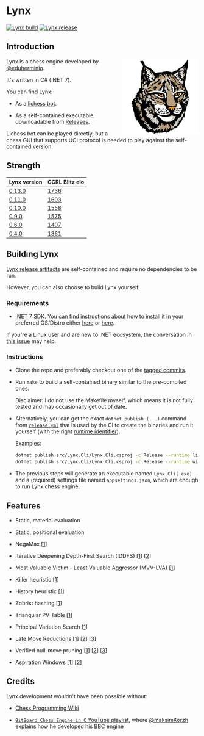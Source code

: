 # Lynx

[![Lynx build][buildlogo]][buildlink]
[![Lynx release][releaselogo]][releaselink]

## Introduction

<img align="right" width="200" height="200" src="resources/lynx.png">

Lynx is a chess engine developed by [@eduherminio](https://github.com/eduherminio).

It's written in C# (.NET 7).

You can find Lynx:

- As a [lichess bot](https://lichess.org/@/Lynx_BOT).

- As a self-contained executable, downloadable from [Releases](https://github.com/lynx-chess/Lynx/releases).

Lichess bot can be played directly, but a chess GUI that supports UCI protocol is needed to play against the self-contained version.

## Strength

| Lynx version                                                    | CCRL Blitz elo                                                                                                                         |
|-----------------------------------------------------------------|----------------------------------------------------------------------------------------------------------------------------------------|
| [0.13.0](https://github.com/lynx-chess/Lynx/releases/tag/v0.13.0) | [1736](http://ccrl.chessdom.com/ccrl/404/cgi/engine_details.cgi?print=Details&each_game=1&eng=Lynx%200.13.0%2064-bit#Lynx_0_13_0_64-bit) |
| [0.11.0](https://github.com/lynx-chess/Lynx/releases/tag/v0.11.0) | [1603](http://ccrl.chessdom.com/ccrl/404/cgi/engine_details.cgi?print=Details&each_game=1&eng=Lynx%200.11.0%2064-bit#Lynx_0_11_0_64-bit) |
| [0.10.0](https://github.com/lynx-chess/Lynx/releases/tag/v0.10.0) | [1558](http://ccrl.chessdom.com/ccrl/404/cgi/engine_details.cgi?print=Details&each_game=1&eng=Lynx%200.10.0%2064-bit#Lynx_0_10_0_64-bit) |
| [0.9.0](https://github.com/lynx-chess/Lynx/releases/tag/v0.9.0) | [1575](http://ccrl.chessdom.com/ccrl/404/cgi/engine_details.cgi?print=Details&each_game=1&eng=Lynx%200.9.0%2064-bit#Lynx_0_9_0_64-bit) |
| [0.6.0](https://github.com/lynx-chess/Lynx/releases/tag/v0.6.0) | [1407](http://ccrl.chessdom.com/ccrl/404/cgi/engine_details.cgi?print=Details&each_game=1&eng=Lynx%200.6.0%2064-bit#Lynx_0_6_0_64-bit) |
| [0.4.0](https://github.com/lynx-chess/Lynx/releases/tag/v0.4.0) | [1361](http://ccrl.chessdom.com/ccrl/404/cgi/engine_details.cgi?print=Details&each_game=1&eng=Lynx%200.4.0%2064-bit#Lynx_0_4_0_64-bit) |

## Building Lynx

[Lynx release artifacts](https://github.com/lynx-chess/Lynx/releases) are self-contained and require no dependencies to be run.

However, you can also choose to build Lynx yourself.

### Requirements

- [.NET 7 SDK](https://dotnet.microsoft.com/download/dotnet/7.0). You can find instructions about how to install it in your preferred OS/Distro either [here](https://docs.microsoft.com/en-us/dotnet/core/install/) or [here](https://github.com/dotnet/core/tree/main/release-notes/7.0).

If you're a Linux user and are new to .NET ecosystem, the conversation in [this issue](https://github.com/lynx-chess/Lynx/issues/33) may help.

### Instructions

- Clone the repo and preferably checkout one of the [tagged commits](https://github.com/lynx-chess/Lynx/tags).

- Run `make` to build a self-contained binary similar to the pre-compiled ones.

  Disclaimer: I do not use the Makefile myself, which means it is not fully tested and may occasionally get out of date.

- Alternatively, you can get the exact `dotnet publish (...)` command from [`release.yml`](https://github.com/lynx-chess/Lynx/blob/main/.github/workflows/release.yml) that is used by the CI to create the binaries and run it yourself (with the right [runtime identifier](https://docs.microsoft.com/en-us/dotnet/core/rid-catalog#using-rids)).

  Examples:

  ```bash
  dotnet publish src/Lynx.Cli/Lynx.Cli.csproj -c Release --runtime linux-x64 --self-contained /p:Optimized=true -o /home/your_user/engines/Lynx
  dotnet publish src/Lynx.Cli/Lynx.Cli.csproj -c Release --runtime win-x64 --self-contained /p:Optimized=true -o C:/Users/your_user/engines/Lynx
  ```

- The previous steps will generate an executable named `Lynx.Cli(.exe)` and a (required) settings file named `appsettings.json`, which are enough to run Lynx chess engine.

## Features

- Static, material evaluation

- Static, positional evaluation

- NegaMax [[1](https://www.chessprogramming.org/Negamax)]

- Iterative Deepening Depth-First Search (IDDFS) [[1](https://en.wikipedia.org/wiki/Iterative_deepening_depth-first_search)] [[2](https://www.chessprogramming.org/Iterative_Deepening)]

- Most Valuable Victim - Least Valuable Aggressor (MVV-LVA) [[1](https://www.chessprogramming.org/MVV-LVA)]

- Killer heuristic [[1](https://www.chessprogramming.org/Killer_Heuristic)]

- History heuristic [[1](https://www.chessprogramming.org/History_Heuristic)]

- Zobrist hashing [[1](https://www.chessprogramming.org/Zobrist_Hashing)]

- Triangular PV-Table [[1](https://www.chessprogramming.org/Triangular_PV-Table)]

- Principal Variation Search [[1](https://web.archive.org/web/20071030220825/http://www.brucemo.com/compchess/programming/pvs.htm)]

- Late Move Reductions [[1](https://web.archive.org/web/20150212051846/http://www.glaurungchess.com/lmr.html)] [[2](https://www.chessprogramming.org/Late_Move_Reductions)] [[3](https://talkchess.com/forum3/viewtopic.php?f=7&t=75056#p860118)]

- Verified null-move pruning [[1](https://www.researchgate.net/publication/297377298_Verified_Null-Move_Pruning)] [[2](https://web.archive.org/web/20071031095933/http://www.brucemo.com/compchess/programming/nullmove.htm)] [[3](https://www.chessprogramming.org/Null_Move_Pruning)]

- Aspiration Windows [[1](https://web.archive.org/web/20071031095918/http://www.brucemo.com/compchess/programming/aspiration.htm)] [[2](https://www.chessprogramming.org/Aspiration_Windows)]

## Credits

Lynx development wouldn't have been possible without:

- [Chess Programming Wiki](https://www.chessprogramming.org/)

-  [`BitBoard Chess Engine in C` YouTube playlist](https://www.youtube.com/playlist?list=PLmN0neTso3Jxh8ZIylk74JpwfiWNI76Cs), where [@maksimKorzh](https://github.com/maksimKorzh) explains how he developed his [BBC](https://github.com/maksimKorzh/bbc) engine

[buildlink]: https://github.com/lynx-chess/Lynx/actions/workflows/ci.yml
[buildlogo]: https://github.com/lynx-chess/Lynx/actions/workflows/ci.yml/badge.svg
[releaselink]: https://github.com/lynx-chess/Lynx/releases/latest
[releaselogo]: https://img.shields.io/github/v/release/lynx-chess/Lynx
